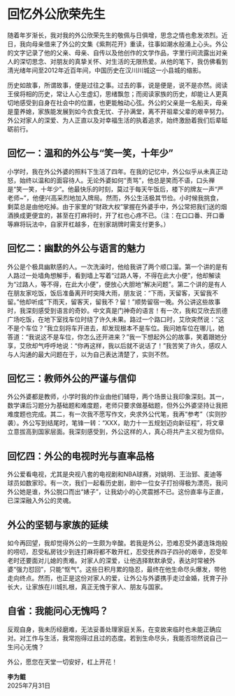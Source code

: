 # 回忆外公欣荣先生

随着年岁渐长，我对我的外公欣荣先生的敬佩与日俱增，思念之情也愈发浓烈。近日，我向母亲借来了外公的文集《紫荆花开》重读，往事如潮水般涌上心头。外公的文字记录了他的父亲、母亲、自传以及他创作的文学作品，字里行间流露出对亲人的深切思念、对朋友的真挚关怀、对生活的无限热爱。从他的笔下，我仿佛看到清光绪年间至2012年近百年间，中国历史在汉川川城这一小县城的缩影。

历史如故事，所谓故事，便是过往之事。过去的事，说是便是，说不是亦然。阅读王侯将相的历史，常让人心生虚幻，思绪飘忽；而阅读家族的历史，却能让人更真切地感受到自身在社会中的位置，也更能触动心弦。外公的父亲是一名船夫，母亲是童养媳，家族能发展到如今衣食无忧、子孙满堂，离不开祖辈父辈的艰辛努力。外公对家人的深爱、为人正直以及对幸福生活的执着追求，始终激励着我们后辈砥砺前行。

## 回忆一：温和的外公与“笑一笑，十年少”

小学时，我在外公外婆的照料下生活了四年。在我的记忆中，外公似乎从未真正动怒，始终以温和的面容待人。无论外婆如何“责骂”，他总是笑而不语，口头禅是“笑一笑，十年少”。他最快乐的时刻，莫过于每天午饭后，楼下的牌友一声“严老师~”，他便兴高采烈地加入牌局。然而，外公生活极其节俭。小时候我挑食，剩菜总是由他吃掉。由于家里的“财政大权”掌握在外婆手中，外公常把我们送的烟酒换成更便宜的，甚至在打麻将时，开了杠也心疼不已。（注：在口口番、开口番等麻将玩法中，自家开杠越多，在别家胡牌时需支付更多。）

## 回忆二：幽默的外公与语言的魅力

外公是个极具幽默感的人。一次洗澡时，他给我讲了两个顺口溜。第一个讲的是有人路过一处墙角想解手，看到墙上写着“过路人等，不得在此大小便”，他却解读为“过路人，等不得，在此大小便”，便放心大胆地“解决问题”。第二个讲的是有人在朋友家吃饭，饭后准备离开时突降大雨，朋友说：“下雨，天留客，天留我不留。”他却听成“下雨天，留客天，留我不？留！”顺势留宿一晚。外公讲这些故事时，我深刻感受到语言的奇妙。中文真是门神奇的语言！有一次，我和艾欣去凯德广场吃饭，在地下室找车位时绕了许久未果。路过一个路口时，艾欣突然说：“这不是个车位？”我立刻将车开进去，却发现根本不是车位。我问她车位在哪儿，她答道：“我说这不是车位，你怎么还开进来？”我一下想起外公的故事，笑着跟她分享，艾欣却气呼呼地说：“你再这样，我以后就不说话了！”我苦笑了许久，感叹人与人沟通的最大问题在于，以为自己表达清楚了，实则不然。

## 回忆三：教师外公的严谨与信仰

外公外婆都是教师，小学时我的作业由他们辅导，两个场景让我印象深刻。其一，数学课后习题分为基础题和难度题，老师只要求做基础题，但外公外婆坚持让我把难度题也完成。其二，有一次我不愿写作文，央求外公代笔，我再“参考”（实则抄袭）。外公写到结尾时，笔锋一转：“XXX，助力十一五规划迈向新征程”，将文章立意拔高到国家层面。我深刻感受到，外公这样的人，真心将共产主义视为信仰。

## 回忆四：外公的电视时光与直率品格

外公爱看电视，尤其是央视八套的电视剧和NBA球赛，对姚明、王治郅、麦迪等球员如数家珍。有一次，我们一起看历史剧，剧中一位女子打扮得极为漂亮，我问外公她是谁，外公脱口而出“婊子”，让我幼小的心灵震撼不已。这份直率与正直，已深深融入外公的灵魂。

## 外公的坚韧与家族的延续

如今再回望，我却觉得外公的一生颇为辛酸。若我是外公，恐难忍受外婆连珠炮般的唠叨，忍受私房钱少到连打麻将都不敢开杠，忍受抚养四子四孙的艰辛，忍受年老时还要面对儿媳的责难。对家人的深爱，让他选择默默承受，表达时常被外婆“强力怼回”，只能“怄气”。这些日积月累的隐忍，最终在他生命尽头爆发，带他走向终点。然而，也正是这份对家人的爱，让外公与外婆携手走过金婚，抚育子孙长大，让家族在川城扎根，真正无愧于家人、朋友与国家。

## 自省：我能问心无愧吗？

反观自身，我未历经磨难，无法妥善处理家庭关系，在变故来临时也未能正确应对。对工作与生活，我常抱得过且过的态度。若到生命尽头，我能否坦然说自己一生问心无愧？

外公，愿您在天堂一切安好，杠上开花！

**李为鲲**  
2025年7月31日